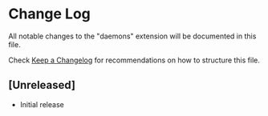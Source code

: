 # Change Log

All notable changes to the "daemons" extension will be documented in this file.

Check [Keep a Changelog](http://keepachangelog.com/) for recommendations on how to structure this file.

## [Unreleased]

- Initial release
